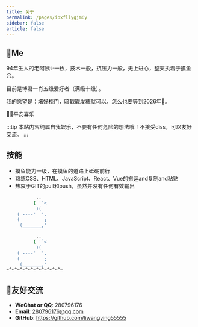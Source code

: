```yaml
---
title: 关于
permalink: /pages/ipxfllygjm6y
sidebar: false 
article: false
---
```


## :girl:Me

94年生人的老阿姨:sparkles:一枚，技术一般，抗压力一般，无上进心，整天执着于摸鱼:no_mouth:。

目前是博君一肖五级爱好者（满级十级）。

我的愿望是：堵好柜门，暗戳戳发糖就可以，怎么也要等到2026年:sunflower:。

:rabbit::pig:平安喜乐

:::tip
本站内容纯属自我娱乐，不要有任何危险的想法哦！不接受diss，可以友好交流。
:::

## 技能

* 摸鱼能力一级，在摸鱼的道路上砥砺前行
* 熟练CSS、HTML、JavaScript、React、Vue的搬运and复制and粘贴
* 热衷于GIT的pull和push，虽然并没有任何有效输出

```bash
           ..
          ( '`<
           )(
    ( ----'  '.
    (         ;
     (_______,'

           ..
          ( '`<
           )(
    ( ----'  '.
    (         ;
     (_______,'
~^~^~^~^~^~^~^~^~^~^~
```

## :email:友好交流

* **WeChat or QQ**: <a :href="qqUrl" class='qq'>280796176</a>
* **Email**:  <a href="mailto:280796176@qq.com">280796176@qq.com</a>
* **GitHub**: <https://github.com/liwangying55555>
